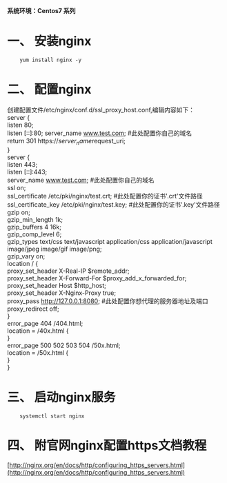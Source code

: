 **系统环境：Centos7 系列**

# 一、	安装nginx
		yum install nginx -y

# 二、	配置nginx
创建配置文件/etc/nginx/conf.d/ssl_proxy_host.conf,编辑内容如下：<br>
		server {<br>
			listen       80;<br>
			listen       [::]:80;
			server_name  www.test.com;                      #此处配置你自己的域名<br>
			return 301 https://$server_name$request_uri;<br>
			}<br>
		server {<br>
			listen       443;<br>
			listen       [::]:443;<br>
			server_name  www.test.com;                      #此处配置你自己的域名<br>
			ssl on;<br>
			ssl_certificate /etc/pki/nginx/test.crt;        #此处配置你的证书'.crt'文件路径<br>
			ssl_certificate_key /etc/pki/nginx/test.key;    #此处配置你的证书'.key'文件路径<br>
			gzip on;<br>
			gzip_min_length 1k;<br>
			gzip_buffers 4 16k;<br>
			gzip_comp_level 6;<br>
			gzip_types text/css text/javascript application/css application/javascript image/jpeg image/gif image/png;<br>
			gzip_vary on;<br>
			location / {<br>
				proxy_set_header X-Real-IP $remote_addr;<br>
				proxy_set_header X-Forward-For $proxy_add_x_forwarded_for;<br>
				proxy_set_header Host $http_host;<br>
				proxy_set_header X-Nginx-Proxy true;<br>
				proxy_pass http://127.0.0.1:8080;           #此处配置你想代理的服务器地址及端口<br> 
				proxy_redirect off;<br>
			}<br>
			error_page 404 /404.html;<br>
				location = /40x.html {<br>
			}<br>
			error_page 500 502 503 504 /50x.html;<br>
				location = /50x.html {<br>
			}<br>
		}<br>
# 三、	启动nginx服务
		systemctl start nginx

# 四、   附官网nginx配置https文档教程
[http://nginx.org/en/docs/http/configuring_https_servers.html](http://nginx.org/en/docs/http/configuring_https_servers.html)




